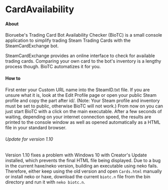 CardAvailability
================

#### About
Bioruebe's Trading Card Bot Availability Checker (BioTC) is a small console application to simplify trading Steam Trading Cards with the SteamCardExchange bot.

SteamCardExchange provides an online interface to check for available trading cards. Comparing your own card to the bot's inventory is a lengthy process though. BioTC automatizes it for you.

#### How to
First enter your Custom URL name into the SteamID.txt file. If you are unsure what it is, look at the Edit Profile page or open your public Steam profile and copy the part after id/.  (Note: Your Steam profile and inventory must be set to public, otherwise BioTC will not work.) From now on you can just start BioTC with a click on the main executable. After a few seconds of waiting, depending on your internet connection speed, the results are printed to the console window as well as opened automatically as a HTML file in your standard browser.

###### Update for version 1.10
Version 1.10 fixes a problem with Windows 10 with Creator's Update installed, which prevents the final HTML file being displayed.
Due to a bug in the current haxe/neko version, building an executable using neko fails. Therefore, either keep using the old version and open `Cards.html` manually or install neko or haxe, download the current `biotc.n` file from the bin directory and run it with `neko biotc.n`.
